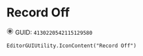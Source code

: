 # Record Off
![](/img/Record%20Off.png)
GUID: `4130220542115129580`
```
EditorGUIUtility.IconContent("Record Off")
```

